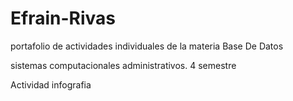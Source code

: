 # Efrain-Rivas
portafolio de actividades individuales de la materia Base De Datos

sistemas computacionales administrativos. 4 semestre

Actividad infografia

